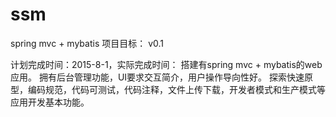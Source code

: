 # ssm
spring mvc + mybatis
项目目标：
v0.1
    <p>
    计划完成时间：2015-8-1，实际完成时间：
    搭建有spring mvc + mybatis的web应用。
    拥有后台管理功能，UI要求交互简介，用户操作导向性好。
    探索快速原型，编码规范，代码可测试，代码注释，文件上传下载，开发者模式和生产模式等应用开发基本功能。
    </p>

